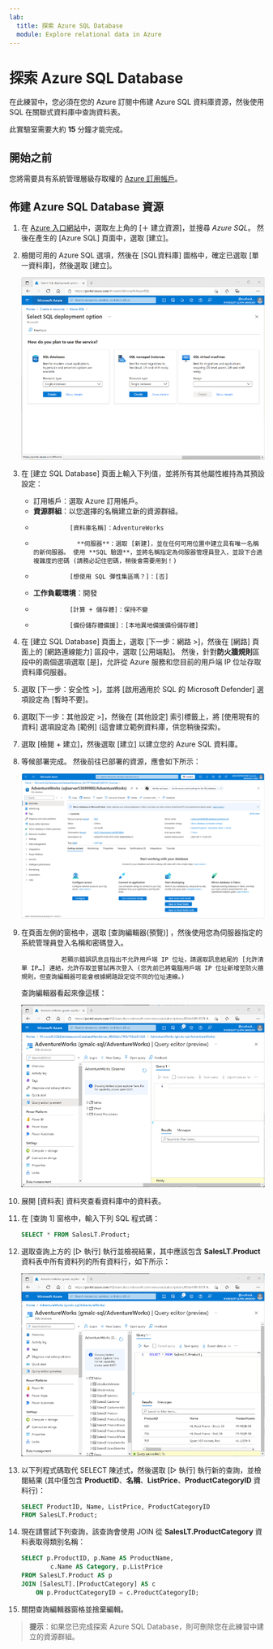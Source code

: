 ```yaml
---
lab:
  title: 探索 Azure SQL Database
  module: Explore relational data in Azure
---
```


# <a name="explore-azure-sql-database"></a>探索 Azure SQL Database

在此練習中，您必須在您的 Azure 訂閱中佈建 Azure SQL 資料庫資源，然後使用 SQL 在關聯式資料庫中查詢資料表。

此實驗室需要大約 **15** 分鐘才能完成。

## <a name="before-you-start"></a>開始之前

您將需要具有系統管理層級存取權的 [Azure 訂用帳戶](https://azure.microsoft.com/free)。

## <a name="provision-an-azure-sql-database-resource"></a>佈建 Azure SQL Database 資源

1. 在 [Azure 入口網站](https://portal.azure.com?azure-portal=true)中，選取左上角的 [&#65291; 建立資源]，並搜尋 *Azure SQL*。 然後在產生的 [Azure SQL] 頁面中，選取 [建立]。

1. 檢閱可用的 Azure SQL 選項，然後在 [SQL資料庫] 圖格中，確定已選取 [單一資料庫]，然後選取 [建立]。

    ![Azure SQL 頁面的螢幕擷取畫面，其中顯示活動記錄。](images//azure-sql-portal.png)

1. 在 [建立 SQL Database] 頁面上輸入下列值，並將所有其他屬性維持為其預設設定：
    - 訂用帳戶：選取 Azure 訂用帳戶。
    - **資源群組**：以您選擇的名稱建立新的資源群組。
    -               [資料庫名稱]：AdventureWorks
    -                 **伺服器**：選取 [新建]，並在任何可用位置中建立具有唯一名稱的新伺服器。 使用 **SQL 驗證**，並將名稱指定為伺服器管理員登入，並設下合適複雜度的密碼 (請務必記住密碼，稍後會需要用到！)
    -               [想使用 SQL 彈性集區嗎？]：[否]
    - **工作負載環境**：開發
    -               [計算 + 儲存體]：保持不變
    -               [備份儲存體備援]：[本地異地備援備份儲存體]

1. 在 [建立 SQL Database] 頁面上，選取 [下一步：網路 >]，然後在 [網路] 頁面上的 [網路連線能力] 區段中，選取 [公用端點]。 然後，針對**防火牆規則**區段中的兩個選項選取 [是]，允許從 Azure 服務和您目前的用戶端 IP 位址存取資料庫伺服器。

1. 選取 [下一步：安全性 >]，並將 [啟用適用於 SQL 的 Microsoft Defender] 選項設定為 [暫時不要]。

1. 選取[下一步：其他設定 >]，然後在 [其他設定] 索引標籤上，將 [使用現有的資料] 選項設定為 [範例] (這會建立範例資料庫，供您稍後探索)。

1. 選取 [檢閱 + 建立]，然後選取 [建立] 以建立您的 Azure SQL 資料庫。

1. 等候部署完成。 然後前往已部署的資源，應會如下所示：

    ![Azure 入口網站的螢幕擷取畫面，其中顯示 SQL Database 頁面。](images//sql-database-portal.png)

1. 在頁面左側的窗格中，選取 [查詢編輯器(預覽)] ，然後使用您為伺服器指定的系統管理員登入名稱和密碼登入。
    
                  若顯示錯誤訊息且指出不允許用戶端 IP 位址，請選取訊息結尾的 [允許清單 IP…] 連結，允許存取並嘗試再次登入 (您先前已將電腦用戶端 IP 位址新增至防火牆規則，但查詢編輯器可能會根據網路設定從不同的位址連線。)
    
    查詢編輯器看起來像這樣：
    
    ![Azure 入口網站的螢幕擷取畫面，其中顯示查詢編輯器。](images//query-editor.png)

1. 展開 [資料表] 資料夾查看資料庫中的資料表。

1. 在 [查詢 1] 窗格中，輸入下列 SQL 程式碼：

    ```sql
    SELECT * FROM SalesLT.Product;
    ```

1. 選取查詢上方的 [&#9655; 執行] 執行並檢視結果，其中應該包含 **SalesLT.Product** 資料表中所有資料列的所有資料行，如下所示：

    ![Azure 入口網站的螢幕擷取畫面，其中顯示查詢編輯器和查詢結果。](images//sql-query-results.png)

1. 以下列程式碼取代 SELECT 陳述式，然後選取 [&#9655; 執行] 執行新的查詢，並檢閱結果 (其中僅包含 **ProductID**、**名稱**、**ListPrice**、**ProductCategoryID** 資料行)：

    ```sql
    SELECT ProductID, Name, ListPrice, ProductCategoryID
    FROM SalesLT.Product;
    ```

1. 現在請嘗試下列查詢，該查詢會使用 JOIN 從 **SalesLT.ProductCategory** 資料表取得類別名稱：

    ```sql
    SELECT p.ProductID, p.Name AS ProductName,
            c.Name AS Category, p.ListPrice
    FROM SalesLT.Product AS p
    JOIN [SalesLT].[ProductCategory] AS c
        ON p.ProductCategoryID = c.ProductCategoryID;
    ```

1. 關閉查詢編輯器窗格並捨棄編輯。

> **提示**：如果您已完成探索 Azure SQL Database，則可刪除您在此練習中建立的資源群組。
